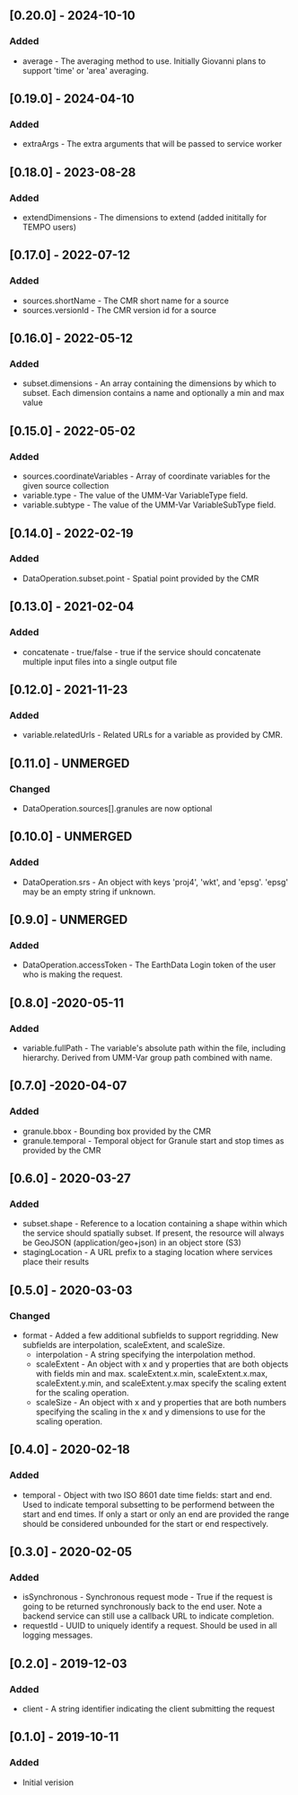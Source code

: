 ## [0.20.0] - 2024-10-10
### Added
- average - The averaging method to use. Initially Giovanni plans to support 'time' or 'area' averaging.

## [0.19.0] - 2024-04-10
### Added
- extraArgs - The extra arguments that will be passed to service worker

## [0.18.0] - 2023-08-28
### Added
- extendDimensions - The dimensions to extend (added inititally for TEMPO users)

## [0.17.0] - 2022-07-12
### Added
- sources.shortName - The CMR short name for a source
- sources.versionId - The CMR version id for a source

## [0.16.0] - 2022-05-12
### Added
- subset.dimensions - An array containing the dimensions by which to subset. Each dimension contains a name and optionally a min and max value

## [0.15.0] - 2022-05-02
### Added
- sources.coordinateVariables - Array of coordinate variables for the given source collection
- variable.type - The value of the UMM-Var VariableType field.
- variable.subtype - The value of the UMM-Var VariableSubType field.

## [0.14.0] - 2022-02-19
### Added
- DataOperation.subset.point - Spatial point provided by the CMR

## [0.13.0] - 2021-02-04
### Added
- concatenate - true/false - true if the service should concatenate multiple input files into a single output file

## [0.12.0] - 2021-11-23
### Added
- variable.relatedUrls - Related URLs for a variable as provided by CMR.

## [0.11.0] - UNMERGED
### Changed
- DataOperation.sources[].granules are now optional

## [0.10.0] - UNMERGED
### Added
- DataOperation.srs - An object with keys 'proj4', 'wkt', and 'epsg'. 'epsg' may be an empty string if unknown.

## [0.9.0] - UNMERGED
### Added
- DataOperation.accessToken - The EarthData Login token of the user who is making the request.

## [0.8.0] -2020-05-11
### Added
- variable.fullPath - The variable's absolute path within the file, including hierarchy.  Derived from UMM-Var group path combined with name.

## [0.7.0] -2020-04-07
### Added
- granule.bbox - Bounding box provided by the CMR
- granule.temporal - Temporal object for Granule start and stop times as provided by the CMR

## [0.6.0] - 2020-03-27
### Added
- subset.shape - Reference to a location containing a shape within which the service should spatially subset.
  If present, the resource will always be GeoJSON (application/geo+json) in an object store (S3)
- stagingLocation - A URL prefix to a staging location where services place their results

## [0.5.0] - 2020-03-03
### Changed
- format - Added a few additional subfields to support regridding. New subfields are interpolation, scaleExtent, and scaleSize.
  - interpolation - A string specifying the interpolation method.
  - scaleExtent - An object with x and y properties that are both objects with fields min and max. scaleExtent.x.min, scaleExtent.x.max, scaleExtent.y.min, and scaleExtent.y.max specify the scaling extent for the scaling operation.
  - scaleSize - An object with x and y properties that are both numbers specifying the scaling in the x and y dimensions to use for the scaling operation.

## [0.4.0] - 2020-02-18
### Added
- temporal - Object with two ISO 8601 date time fields: start and end. Used to indicate temporal subsetting to be performend between the start and end times. If only a start or only an end are provided the range should be considered unbounded for the start or end respectively.

## [0.3.0] - 2020-02-05
### Added
- isSynchronous - Synchronous request mode - True if the request is going to be returned synchronously back to the end user. Note a backend service can still use a callback URL to indicate completion.
- requestId - UUID to uniquely identify a request. Should be used in all logging messages.

## [0.2.0] - 2019-12-03
### Added
- client - A string identifier indicating the client submitting the request

## [0.1.0] - 2019-10-11
### Added
- Initial verision
